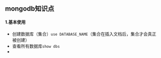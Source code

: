 ## mongodb知识点

#### 1.基本使用

- 创建数据库（集合）`use DATABASE_NAME`（集合在插入文档后，集合才会真正被创建）
- 查看所有数据库`show dbs`
- 